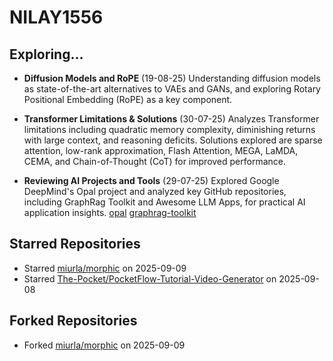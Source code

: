 # NILAY1556

## Exploring...
- **Diffusion Models and RoPE** (19-08-25)
  Understanding diffusion models as state-of-the-art alternatives to VAEs and GANs, and exploring Rotary Positional Embedding (RoPE) as a key component.

- **Transformer Limitations & Solutions** (30-07-25)
  Analyzes Transformer limitations including quadratic memory complexity, diminishing returns with large context, and reasoning deficits. Solutions explored are sparse attention, low-rank approximation, Flash Attention, MEGA, LaMDA, CEMA, and Chain-of-Thought (CoT) for improved performance.

- **Reviewing AI Projects and Tools** (29-07-25)
  Explored Google DeepMind's Opal project and analyzed key GitHub repositories, including GraphRag Toolkit and Awesome LLM Apps, for practical AI application insights.
  [opal](https://opal.withgoogle.com/)
  [graphrag-toolkit](https://github.com/awslabs/graphrag-toolkit)

## Starred Repositories
- Starred [miurla/morphic](https://github.com/miurla/morphic) on 2025-09-09
- Starred [The-Pocket/PocketFlow-Tutorial-Video-Generator](https://github.com/The-Pocket/PocketFlow-Tutorial-Video-Generator) on 2025-09-08

## Forked Repositories
- Forked [miurla/morphic](https://github.com/NILAY1556/morphic) on 2025-09-09

